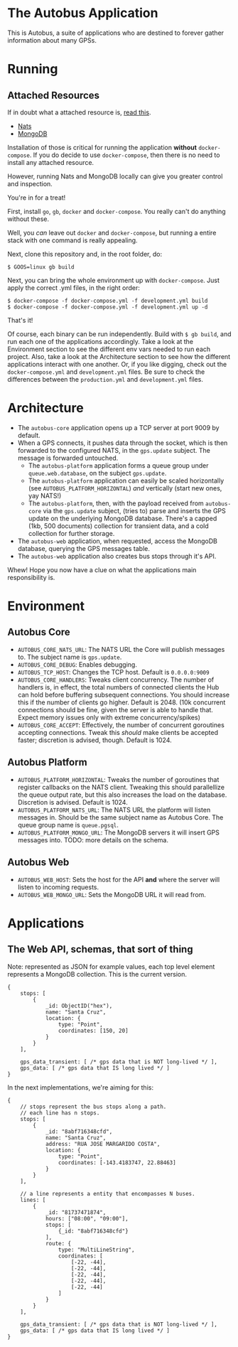 # The Autobus Application

This is Autobus, a suite of applications who are destined to forever gather information about many GPSs.

# Running

## Attached Resources

If in doubt what a attached resource is, [read this](https://12factor.net/backing-services).

- [Nats](https://nats.io)
- [MongoDB](https://mongodb.org)

Installation of those is critical for running the application **without** `docker-compose`. If you do decide to use `docker-compose`, then there is no need to install any attached resource.

However, running Nats and MongoDB locally can give you greater control and inspection.

You're in for a treat!

First, install `go`, `gb`, `docker` and `docker-compose`. You really can't do anything without these.

Well, you _can_ leave out `docker` and `docker-compose`, but running a entire stack with one command is really appealing.

Next, clone this repository and, in the root folder, do:

```
$ GOOS=linux gb build
```

Next, you can bring the whole environment up with `docker-compose`. Just apply the correct .yml files, in the right order:

```
$ docker-compose -f docker-compose.yml -f development.yml build
$ docker-compose -f docker-compose.yml -f development.yml up -d
```

That's it!

Of course, each binary can be run independently. Build with `$ gb build`, and run each one of the applications accordingly. Take a look at the Environment section to see the different env vars needed to run each project. Also, take a look at the Architecture section to see how the different applications interact with one another. Or, if you like digging, check out the `docker-compose.yml` and `development.yml` files. Be sure to check the differences between the `production.yml` and `development.yml` files.

# Architecture

- The `autobus-core` application opens up a TCP server at port 9009 by default.
- When a GPS connects, it pushes data through the socket, which is then forwarded to the configured NATS, in the `gps.update` subject. The message is forwarded untouched.
  - The `autobus-platform` application forms a queue group under `queue.web.database`, on the subject `gps.update`.
  - The `autobus-platform` application can easily be scaled horizontally (see `AUTOBUS_PLATFORM_HORIZONTAL`) *and* vertically (start new ones, yay NATS!)
  - The `autobus-platform`, then, with the payload received from `autobus-core` via the `gps.update` subject, (tries to) parse and inserts the GPS update on the underlying MongoDB database. There's a capped (1kb, 500 documents) collection for transient data, and a cold collection for further storage.
- The `autobus-web` application, when requested, access the MongoDB database, querying the GPS messages table.
- The `autobus-web` application also creates bus stops through it's API.

Whew! Hope you now have a clue on what the applications main responsibility is.

# Environment

## Autobus Core

- `AUTOBUS_CORE_NATS_URL`: The NATS URL the Core will publish messages to. The subject name is `gps.update`.
- `AUTOBUS_CORE_DEBUG`: Enables debugging.
- `AUTOBUS_TCP_HOST`: Changes the TCP host. Default is `0.0.0.0:9009`
- `AUTOBUS_CORE_HANDLERS`: Tweaks client concurrency. The number of handlers is, in effect, the total numbers of connected clients the Hub can hold before buffering subsequent connections. You should increase this if the number of clients go higher. Default is 2048. (10k concurrent connections should be fine, given the server is able to handle that. Expect memory issues only with extreme concurrency/spikes)
- `AUTOBUS_CORE_ACCEPT`: Effectively, the number of concurrent goroutines accepting connections. Tweak this _should_ make clients be accepted faster; discretion is advised, though. Default is 1024.

## Autobus Platform
- `AUTOBUS_PLATFORM_HORIZONTAL`: Tweaks the number of goroutines that register callbacks on the NATS client. Tweaking this should parallellize the queue output rate, but this also increases the load on the database. Discretion is advised. Default is 1024.
- `AUTOBUS_PLATFORM_NATS_URL`: The NATS URL the platform will listen messages in. Should be the same subject name as Autobus Core. The queue group name is `queue.pgsql`.
- `AUTOBUS_PLATFORM_MONGO_URL`: The MongoDB servers it will insert GPS messages into. TODO: more details on the schema.

## Autobus Web
- `AUTOBUS_WEB_HOST`: Sets the host for the API **and** where the server will listen to incoming requests.
- `AUTOBUS_WEB_MONGO_URL`: Sets the MongoDB URL it will read from.

# Applications

## The Web API, schemas, that sort of thing

Note: represented as JSON for example values, each top level element represents a MongoDB collection.
This is the current version.

```
{
	stops: [
		{
			_id: ObjectID("hex"),
			name: "Santa Cruz",
			location: {
				type: "Point",
				coordinates: [150, 20]
			}
		}
	],

	gps_data_transient: [ /* gps data that is NOT long-lived */ ],
	gps_data: [ /* gps data that IS long lived */ ]
}
```

In the next implementations, we're aiming for this:

```
{
	// stops represent the bus stops along a path.
	// each line has n stops.
	stops: [
		{
			_id: "8abf716348cfd",
			name: "Santa Cruz",
			address: "RUA JOSE MARGARIDO COSTA",
			location: {
				type: "Point",
				coordinates: [-143.4183747, 22.88463]
			}
		}
	],

	// a line represents a entity that encompasses N buses.
	lines: [
		{
			_id: "81737471874",
			hours: ["08:00", "09:00"],
			stops: [
				{_id: "8abf716348cfd"}
			],
			route: {
				type: "MultiLineString",
				coordinates: [
					[-22, -44],
					[-22, -44],
					[-22, -44],
					[-22, -44],
					[-22, -44]
				]
			}
		}
	],

	gps_data_transient: [ /* gps data that is NOT long-lived */ ],
	gps_data: [ /* gps data that IS long lived */ ]
}
```

